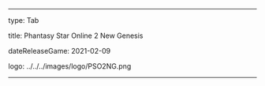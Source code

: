 ---

type: Tab

title: Phantasy Star Online 2 New Genesis

dateReleaseGame: 2021-02-09

logo: ../../../images/logo/PSO2NG.png

---